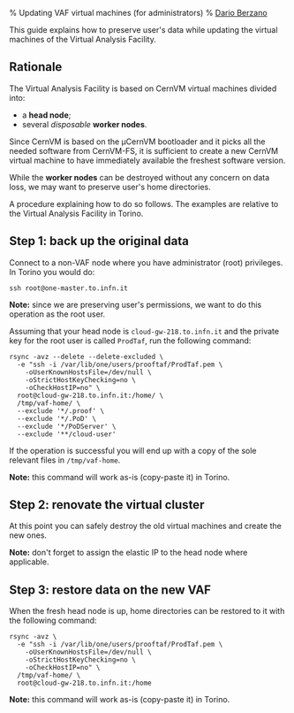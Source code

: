 % Updating VAF virtual machines (for administrators)
% [Dario Berzano](mailto:dario.berzano@cern.ch)

This guide explains how to preserve user's data while updating the
virtual machines of the Virtual Analysis Facility.


Rationale
---------

The Virtual Analysis Facility is based on CernVM virtual machines
divided into:

*   a **head node**;
*   several *disposable* **worker nodes**.

Since CernVM is based on the µCernVM bootloader and it picks all the
needed software from CernVM-FS, it is sufficient to create a new
CernVM virtual machine to have immediately available the freshest
software version.

While the **worker nodes** can be destroyed without any concern on
data loss, we may want to preserve user's home directories.

A procedure explaining how to do so follows. The examples are relative
to the Virtual Analysis Facility in Torino.


Step 1: back up the original data
---------------------------------

Connect to a non-VAF node where you have administrator (root)
privileges. In Torino you would do:

    ssh root@one-master.to.infn.it

**Note:** since we are preserving user's permissions, we want to do
this operation as the root user.

Assuming that your head node is `cloud-gw-218.to.infn.it` and the
private key for the root user is called `ProdTaf`, run the following
command:

    rsync -avz --delete --delete-excluded \
      -e "ssh -i /var/lib/one/users/prooftaf/ProdTaf.pem \
        -oUserKnownHostsFile=/dev/null \
        -oStrictHostKeyChecking=no \
        -oCheckHostIP=no" \
      root@cloud-gw-218.to.infn.it:/home/ \
      /tmp/vaf-home/ \
      --exclude '*/.proof' \
      --exclude '*/.PoD' \
      --exclude '*/PoDServer' \
      --exclude '**/cloud-user'

If the operation is successful you will end up with a copy of the sole
relevant files in `/tmp/vaf-home`.

**Note:** this command will work as-is (copy-paste it) in Torino.


Step 2: renovate the virtual cluster
------------------------------------

At this point you can safely destroy the old virtual machines and
create the new ones.

**Note:** don't forget to assign the elastic IP to the head node where
applicable.


Step 3: restore data on the new VAF
-----------------------------------

When the fresh head node is up, home directories can be restored to it
with the following command:

    rsync -avz \
      -e "ssh -i /var/lib/one/users/prooftaf/ProdTaf.pem \
        -oUserKnownHostsFile=/dev/null \
        -oStrictHostKeyChecking=no \
        -oCheckHostIP=no" \
      /tmp/vaf-home/ \
      root@cloud-gw-218.to.infn.it:/home

**Note:** this command will work as-is (copy-paste it) in Torino.
